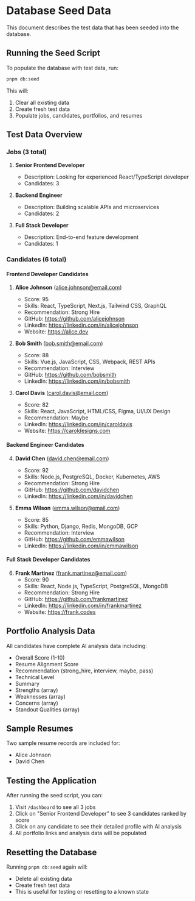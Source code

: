 # Database Seed Data

This document describes the test data that has been seeded into the database.

## Running the Seed Script

To populate the database with test data, run:

```bash
pnpm db:seed
```

This will:
1. Clear all existing data
2. Create fresh test data
3. Populate jobs, candidates, portfolios, and resumes

## Test Data Overview

### Jobs (3 total)

1. **Senior Frontend Developer**
   - Description: Looking for experienced React/TypeScript developer
   - Candidates: 3

2. **Backend Engineer**
   - Description: Building scalable APIs and microservices
   - Candidates: 2

3. **Full Stack Developer**
   - Description: End-to-end feature development
   - Candidates: 1

### Candidates (6 total)

#### Frontend Developer Candidates

1. **Alice Johnson** (alice.johnson@email.com)
   - Score: 95
   - Skills: React, TypeScript, Next.js, Tailwind CSS, GraphQL
   - Recommendation: Strong Hire
   - GitHub: https://github.com/alicejohnson
   - LinkedIn: https://linkedin.com/in/alicejohnson
   - Website: https://alice.dev

2. **Bob Smith** (bob.smith@email.com)
   - Score: 88
   - Skills: Vue.js, JavaScript, CSS, Webpack, REST APIs
   - Recommendation: Interview
   - GitHub: https://github.com/bobsmith
   - LinkedIn: https://linkedin.com/in/bobsmith

3. **Carol Davis** (carol.davis@email.com)
   - Score: 82
   - Skills: React, JavaScript, HTML/CSS, Figma, UI/UX Design
   - Recommendation: Maybe
   - LinkedIn: https://linkedin.com/in/caroldavis
   - Website: https://caroldesigns.com

#### Backend Engineer Candidates

4. **David Chen** (david.chen@email.com)
   - Score: 92
   - Skills: Node.js, PostgreSQL, Docker, Kubernetes, AWS
   - Recommendation: Strong Hire
   - GitHub: https://github.com/davidchen
   - LinkedIn: https://linkedin.com/in/davidchen

5. **Emma Wilson** (emma.wilson@email.com)
   - Score: 85
   - Skills: Python, Django, Redis, MongoDB, GCP
   - Recommendation: Interview
   - GitHub: https://github.com/emmawilson
   - LinkedIn: https://linkedin.com/in/emmawilson

#### Full Stack Developer Candidates

6. **Frank Martinez** (frank.martinez@email.com)
   - Score: 90
   - Skills: React, Node.js, TypeScript, PostgreSQL, MongoDB
   - Recommendation: Strong Hire
   - GitHub: https://github.com/frankmartinez
   - LinkedIn: https://linkedin.com/in/frankmartinez
   - Website: https://frank.codes

## Portfolio Analysis Data

All candidates have complete AI analysis data including:
- Overall Score (1-10)
- Resume Alignment Score
- Recommendation (strong_hire, interview, maybe, pass)
- Technical Level
- Summary
- Strengths (array)
- Weaknesses (array)
- Concerns (array)
- Standout Qualities (array)

## Sample Resumes

Two sample resume records are included for:
- Alice Johnson
- David Chen

## Testing the Application

After running the seed script, you can:

1. Visit `/dashboard` to see all 3 jobs
2. Click on "Senior Frontend Developer" to see 3 candidates ranked by score
3. Click on any candidate to see their detailed profile with AI analysis
4. All portfolio links and analysis data will be populated

## Resetting the Database

Running `pnpm db:seed` again will:
- Delete all existing data
- Create fresh test data
- This is useful for testing or resetting to a known state
